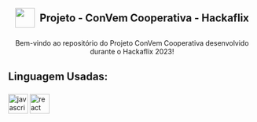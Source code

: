 <br clear="both">

<h2 align="center" .element: style="display: flex; flex-direction: row; align-items: center; justify-content: center; gap:10px;">  <img src="https://images.sympla.com.br/654906adc16bc.png" height="40" /> Projeto - ConVem Cooperativa - Hackaflix</h2>

###

<p align="center">Bem-vindo ao repositório do Projeto ConVem Cooperativa
 desenvolvido durante o Hackaflix 2023!</p>

###

<h2 align="left">Linguagem Usadas:</h2>

###

<div align="left">
  <img src="https://cdn.jsdelivr.net/gh/devicons/devicon/icons/javascript/javascript-original.svg" height="40" alt="javascript logo"  />
  <img src="https://cdn.jsdelivr.net/gh/devicons/devicon/icons/react/react-original.svg" height="40" alt="react logo"  />
</div>

###
